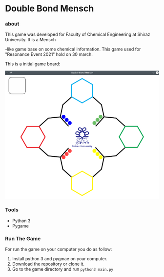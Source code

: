 # Double Bond Mensch

### about

This game was developed for Faculty of Chemical Engineering at Shiraz University. It is a Mensch

-like game base on some chemical information. This game used for "Resonance Event 2021" hold on 30 march.

This is a initial game board:

<img src="./Images/game_screen_doc.png" alt="game_screen_doc" style="zoom: 67%;" />

### Tools

- Python 3
- Pygame

### Run The Game

For run the game on your computer you do as follow:

1. Install python 3 and pygmae on your computer.
2. Download the repository or clone it.
3. Go to the game directory and run `python3 main.py`